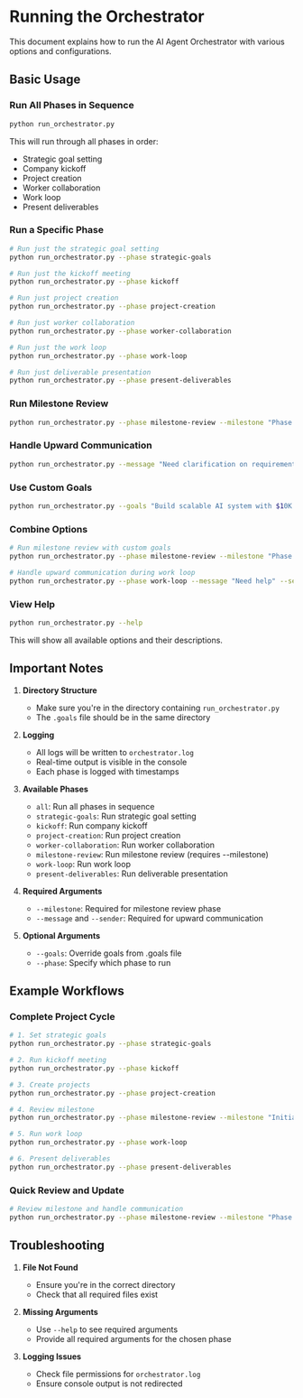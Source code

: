 # Running the Orchestrator

This document explains how to run the AI Agent Orchestrator with various options and configurations.

## Basic Usage

### Run All Phases in Sequence
```bash
python run_orchestrator.py
```
This will run through all phases in order:
- Strategic goal setting
- Company kickoff
- Project creation
- Worker collaboration
- Work loop
- Present deliverables

### Run a Specific Phase
```bash
# Run just the strategic goal setting
python run_orchestrator.py --phase strategic-goals

# Run just the kickoff meeting
python run_orchestrator.py --phase kickoff

# Run just project creation
python run_orchestrator.py --phase project-creation

# Run just worker collaboration
python run_orchestrator.py --phase worker-collaboration

# Run just the work loop
python run_orchestrator.py --phase work-loop

# Run just deliverable presentation
python run_orchestrator.py --phase present-deliverables
```

### Run Milestone Review
```bash
python run_orchestrator.py --phase milestone-review --milestone "Phase 1"
```

### Handle Upward Communication
```bash
python run_orchestrator.py --message "Need clarification on requirements" --sender "Steve"
```

### Use Custom Goals
```bash
python run_orchestrator.py --goals "Build scalable AI system with $10K investment"
```

### Combine Options
```bash
# Run milestone review with custom goals
python run_orchestrator.py --phase milestone-review --milestone "Phase 1" --goals "Build scalable AI system"

# Handle upward communication during work loop
python run_orchestrator.py --phase work-loop --message "Need help" --sender "Bill"
```

### View Help
```bash
python run_orchestrator.py --help
```
This will show all available options and their descriptions.

## Important Notes

1. **Directory Structure**
   - Make sure you're in the directory containing `run_orchestrator.py`
   - The `.goals` file should be in the same directory

2. **Logging**
   - All logs will be written to `orchestrator.log`
   - Real-time output is visible in the console
   - Each phase is logged with timestamps

3. **Available Phases**
   - `all`: Run all phases in sequence
   - `strategic-goals`: Run strategic goal setting
   - `kickoff`: Run company kickoff
   - `project-creation`: Run project creation
   - `worker-collaboration`: Run worker collaboration
   - `milestone-review`: Run milestone review (requires --milestone)
   - `work-loop`: Run work loop
   - `present-deliverables`: Run deliverable presentation

4. **Required Arguments**
   - `--milestone`: Required for milestone review phase
   - `--message` and `--sender`: Required for upward communication

5. **Optional Arguments**
   - `--goals`: Override goals from .goals file
   - `--phase`: Specify which phase to run

## Example Workflows

### Complete Project Cycle
```bash
# 1. Set strategic goals
python run_orchestrator.py --phase strategic-goals

# 2. Run kickoff meeting
python run_orchestrator.py --phase kickoff

# 3. Create projects
python run_orchestrator.py --phase project-creation

# 4. Review milestone
python run_orchestrator.py --phase milestone-review --milestone "Initial Planning"

# 5. Run work loop
python run_orchestrator.py --phase work-loop

# 6. Present deliverables
python run_orchestrator.py --phase present-deliverables
```

### Quick Review and Update
```bash
# Review milestone and handle communication
python run_orchestrator.py --phase milestone-review --milestone "Phase 1" --message "Need clarification" --sender "Steve"
```

## Troubleshooting

1. **File Not Found**
   - Ensure you're in the correct directory
   - Check that all required files exist

2. **Missing Arguments**
   - Use `--help` to see required arguments
   - Provide all required arguments for the chosen phase

3. **Logging Issues**
   - Check file permissions for `orchestrator.log`
   - Ensure console output is not redirected 